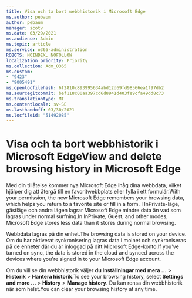 ```yaml
---
title: Visa och ta bort webbhistorik i Microsoft Edge
ms.author: pebaum
author: pebaum
manager: scotv
ms.date: 03/29/2021
ms.audience: Admin
ms.topic: article
ms.service: o365-administration
ROBOTS: NOINDEX, NOFOLLOW
localization_priority: Priority
ms.collection: Adm_O365
ms.custom:
- "9423"
- "9005491"
ms.openlocfilehash: 6f2810c893995634abd12d69fd98566ea1f97db2
ms.sourcegitcommit: bef118c00aa397cd6d8941d403fe9cfa49dd8c73
ms.translationtype: MT
ms.contentlocale: sv-SE
ms.lasthandoff: 03/30/2021
ms.locfileid: "51492085"
---
```

# <a name="view-and-delete-browsing-history-in-microsoft-edge"></a><span data-ttu-id="73a30-102">Visa och ta bort webbhistorik i Microsoft Edge</span><span class="sxs-lookup"><span data-stu-id="73a30-102">View and delete browsing history in Microsoft Edge</span></span>

<span data-ttu-id="73a30-103">Med din tillåtelse kommer nya Microsoft Edge ihåg dina webbdata, vilket hjälper dig att återgå till en favoritwebbplats eller fylla i ett formulär.</span><span class="sxs-lookup"><span data-stu-id="73a30-103">With your permission, the new Microsoft Edge remembers your browsing data, which helps you return to a favorite site or fill in a form.</span></span> <span data-ttu-id="73a30-104">I InPrivate-läge, gästläge och andra lägen lagrar Microsoft Edge mindre data än vad som lagras under normal surfning.</span><span class="sxs-lookup"><span data-stu-id="73a30-104">In InPrivate, Guest, and other modes, Microsoft Edge stores less data than it stores during normal browsing.</span></span>

<span data-ttu-id="73a30-105">Webbdata lagras på din enhet.</span><span class="sxs-lookup"><span data-stu-id="73a30-105">The browsing data is stored on your device.</span></span> <span data-ttu-id="73a30-106">Om du har aktiverat synkronisering lagras data i molnet och synkroniseras på de enheter där du är inloggad på ditt Microsoft Edge-konto.</span><span class="sxs-lookup"><span data-stu-id="73a30-106">If you've turned on sync, the data is stored in the cloud and synced across the devices where you're signed in to your Microsoft Edge account.</span></span>

<span data-ttu-id="73a30-107">Om du vill se din webbhistorik väljer **du Inställningar med mera ...**   >  **Historik**  >  **Hantera historik**.</span><span class="sxs-lookup"><span data-stu-id="73a30-107">To see your browsing history, select **Settings and more ...**  > **History** > **Manage history**.</span></span> <span data-ttu-id="73a30-108">Du kan rensa din webbhistorik när som helst.</span><span class="sxs-lookup"><span data-stu-id="73a30-108">You can clear your browsing history at any time.</span></span>